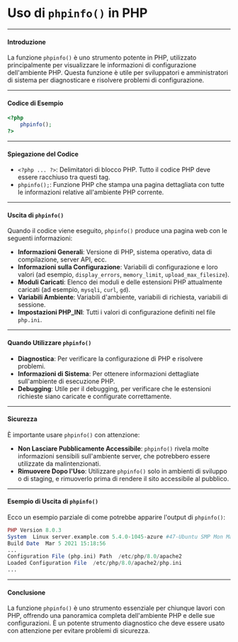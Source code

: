 # Uso di `phpinfo()` in PHP

---

####  Introduzione

La funzione `phpinfo()` è uno strumento potente in PHP, utilizzato principalmente per visualizzare le informazioni di configurazione dell'ambiente PHP. Questa funzione è utile per sviluppatori e amministratori di sistema per diagnosticare e risolvere problemi di configurazione.


---

####  Codice di Esempio

```php
<?php 
    phpinfo();
?>
```

---

####  Spiegazione del Codice

- `<?php ... ?>`: Delimitatori di blocco PHP. Tutto il codice PHP deve essere racchiuso tra questi tag.
- `phpinfo();`: Funzione PHP che stampa una pagina dettagliata con tutte le informazioni relative all'ambiente PHP corrente.

---

####  Uscita di `phpinfo()`

Quando il codice viene eseguito, `phpinfo()` produce una pagina web con le seguenti informazioni:
- **Informazioni Generali**: Versione di PHP, sistema operativo, data di compilazione, server API, ecc.
- **Informazioni sulla Configurazione**: Variabili di configurazione e loro valori (ad esempio, `display_errors`, `memory_limit`, `upload_max_filesize`).
- **Moduli Caricati**: Elenco dei moduli e delle estensioni PHP attualmente caricati (ad esempio, `mysqli`, `curl`, `gd`).
- **Variabili Ambiente**: Variabili d'ambiente, variabili di richiesta, variabili di sessione.
- **Impostazioni PHP_INI**: Tutti i valori di configurazione definiti nel file `php.ini`.

---

####  Quando Utilizzare `phpinfo()`

- **Diagnostica**: Per verificare la configurazione di PHP e risolvere problemi.
- **Informazioni di Sistema**: Per ottenere informazioni dettagliate sull'ambiente di esecuzione PHP.
- **Debugging**: Utile per il debugging, per verificare che le estensioni richieste siano caricate e configurate correttamente.

---

####  Sicurezza

È importante usare `phpinfo()` con attenzione:
- **Non Lasciare Pubblicamente Accessibile**: `phpinfo()` rivela molte informazioni sensibili sull'ambiente server, che potrebbero essere utilizzate da malintenzionati.
- **Rimuovere Dopo l'Uso**: Utilizzare `phpinfo()` solo in ambienti di sviluppo o di staging, e rimuoverlo prima di rendere il sito accessibile al pubblico.

---

####  Esempio di Uscita di `phpinfo()`

Ecco un esempio parziale di come potrebbe apparire l'output di `phpinfo()`:
```php
PHP Version 8.0.3
System  Linux server.example.com 5.4.0-1045-azure #47-Ubuntu SMP Mon Mar 22 16:48:34 UTC 2021 x86_64
Build Date  Mar 5 2021 15:18:56
...
Configuration File (php.ini) Path  /etc/php/8.0/apache2
Loaded Configuration File  /etc/php/8.0/apache2/php.ini
...
```

---

####  Conclusione

La funzione `phpinfo()` è uno strumento essenziale per chiunque lavori con PHP, offrendo una panoramica completa dell'ambiente PHP e delle sue configurazioni. È un potente strumento diagnostico che deve essere usato con attenzione per evitare problemi di sicurezza.
